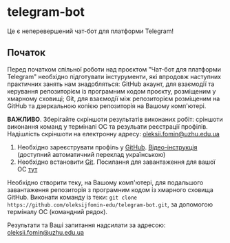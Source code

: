 # telegram-bot

Це є неперевершений чат-бот для платформи Telegram!

## Початок

Перед початком спільної роботи над проєктом "Чат-бот для платформи Telegram" необхідно підготувати інстурументи, які впродовж наступних практичних занять нам знадобляться: GitHub акаунт, для взаємодії та керування репозиторієм із програмним кодом проєкту, розміщеним у хмарному сховищі; Git, для взаємодії між репозиторієм розміщеним на GitHub та дзеркальною копією репозиторія на Вашому комп'ютері.

**ВАЖЛИВО**. Зберігайте скріншоти результатів виконаних робіт: сріншоти виконання команд у терміналі ОС та резульати реєстрації профілів. Надішлість скріншоти на електронну адресу: oleksii.fomin@uzhu.edu.ua

1. Необхідно зареєструвати профіль у [GitHub](https://github.com/). [Відео-інструкція](https://www.youtube.com/watch?v=Gn3w1UvTx0A) (доступний автоматичний переклад українською)
2. Необхідно встановити [Git](https://git-scm.com/). Посилання для завантаження для вашої ОС [тут](https://git-scm.com/downloads)

Необхідно створити теку, на Вашому комп'ютері, для подальшого завантаження репозиторія з програмним кодом із хмарного сховища GitHub. Виконати команду із теки: `git clone https://github.com/oleksijfomin-edu/telegram-bot.git`, за допомогою терміналу ОС (командний рядок).

Результати та Ваші запитання надсилати за адресою: oleksii.fomin@uzhu.edu.ua

